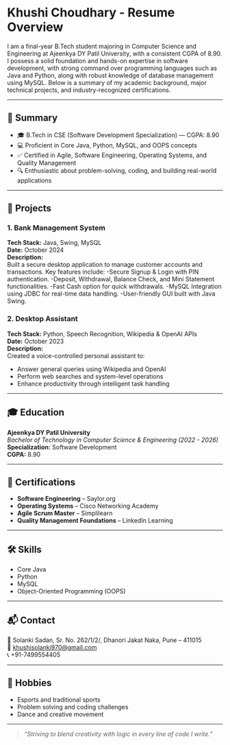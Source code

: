 # Khushi Choudhary - Resume Overview

I am a final-year B.Tech student majoring in Computer Science and Engineering at Ajeenkya DY Patil University, with a consistent CGPA of 8.90. I possess a solid foundation and hands-on expertise in software development, with strong command over programming languages such as Java and Python, along with robust knowledge of database management using MySQL. Below is a summary of my academic background, major technical projects, and industry-recognized certifications.


---

## 📌 Summary

- 🎓 B.Tech in CSE (Software Development Specialization) — CGPA: 8.90
- 💻 Proficient in Core Java, Python, MySQL, and OOPS concepts
- ✅ Certified in Agile, Software Engineering, Operating Systems, and Quality Management
- 🔍 Enthusiastic about problem-solving, coding, and building real-world applications

---

## 💼 Projects

### 1. Bank Management System  
**Tech Stack:** Java, Swing, MySQL  
**Date:** October 2024  
**Description:**  
Built a secure desktop application to manage customer accounts and transactions. Key features include:
-Secure Signup & Login with PIN authentication.
-Deposit, Withdrawal, Balance Check, and Mini Statement functionalities.
-Fast Cash option for quick withdrawals.
-MySQL Integration using JDBC for real-time data handling.
-User-friendly GUI built with Java Swing.

### 2. Desktop Assistant  
**Tech Stack:** Python, Speech Recognition, Wikipedia & OpenAI APIs  
**Date:** October 2023  
**Description:**  
Created a voice-controlled personal assistant to:
- Answer general queries using Wikipedia and OpenAI  
- Perform web searches and system-level operations  
- Enhance productivity through intelligent task handling  

---

## 🎓 Education

**Ajeenkya DY Patil University**  
_Bachelor of Technology in Computer Science & Engineering (2022 - 2026)_  
**Specialization:** Software Development  
**CGPA:** 8.90  

---

## 📜 Certifications

- **Software Engineering** – Saylor.org  
- **Operating Systems** – Cisco Networking Academy  
- **Agile Scrum Master** – Simplilearn  
- **Quality Management Foundations** – LinkedIn Learning  

---

## 🛠️ Skills

- Core Java  
- Python  
- MySQL  
- Object-Oriented Programming (OOPS)  

---

## 📬 Contact

📍 Solanki Sadan, Sr. No. 262/1/2/, Dhanori Jakat Naka, Pune – 411015  
📧 khushisolanki970@gmail.com  
📞 +91-7499554405  

---

## 🌟 Hobbies

- Esports and traditional sports  
- Problem solving and coding challenges  
- Dance and creative movement  

---

> _“Striving to blend creativity with logic in every line of code I write.”_  

